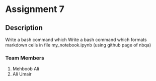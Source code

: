 # Assignment 7

## Description

Write a bash command which Write a bash command which formats markdown cells in file my_notebook.ipynb (using github page of nbqa)


### Team Members 
1. Mehboob Ali
2. Ali Umair


